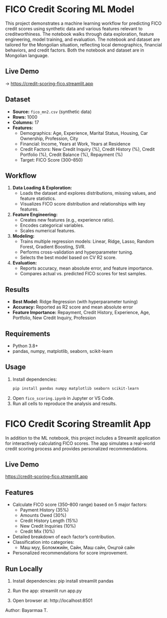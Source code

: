 # FICO Credit Scoring ML Model

This project demonstrates a machine learning workflow for predicting FICO credit scores using synthetic data and various features relevant to creditworthiness. The notebook walks through data exploration, feature engineering, model training, and evaluation. The notebook and dataset are tailored for the Mongolian situation, reflecting local demographics, financial behaviors, and credit factors. Both the notebook and dataset are in Mongolian language.

## Live Demo
-> https://credit-scoring-fico.streamlit.app

## Dataset
- **Source:** `fico_mn2.csv` (synthetic data)
- **Rows:** 1000
- **Columns:** 17
- **Features:**
  - Demographics: Age, Experience, Marital Status, Housing, Car Ownership, Profession, City
  - Financial: Income, Years at Work, Years at Residence
  - Credit Factors: New Credit Inquiry (%), Credit History (%), Credit Portfolio (%), Credit Balance (%), Repayment (%)
  - Target: FICO Score (300–850)

## Workflow
1. **Data Loading & Exploration:**
   - Loads the dataset and explores distributions, missing values, and feature statistics.
   - Visualizes FICO score distribution and relationships with key features.
2. **Feature Engineering:**
   - Creates new features (e.g., experience ratio).
   - Encodes categorical variables.
   - Scales numerical features.
3. **Modeling:**
   - Trains multiple regression models: Linear, Ridge, Lasso, Random Forest, Gradient Boosting, SVR.
   - Performs cross-validation and hyperparameter tuning.
   - Selects the best model based on CV R2 score.
4. **Evaluation:**
   - Reports accuracy, mean absolute error, and feature importance.
   - Compares actual vs. predicted FICO scores for test samples.

## Results
- **Best Model:** Ridge Regression (with hyperparameter tuning)
- **Accuracy:** Reported as R2 score and mean absolute error
- **Feature Importance:** Repayment, Credit History, Experience, Age, Portfolio, New Credit Inquiry, Profession

## Requirements
- Python 3.8+
- pandas, numpy, matplotlib, seaborn, scikit-learn

## Usage
1. Install dependencies:
   ```bash
   pip install pandas numpy matplotlib seaborn scikit-learn
   ```
2. Open `fico_scoring.ipynb` in Jupyter or VS Code.
3. Run all cells to reproduce the analysis and results.

# FICO Credit Scoring Streamlit App

In addition to the ML notebook, this project includes a Streamlit application for interactively calculating FICO scores. The app simulates a real-world credit scoring process and provides personalized recommendations.

## Live Demo
https://credit-scoring-fico.streamlit.app

## Features
- Calculate FICO score (350–800 range) based on 5 major factors:
  - Payment History (35%)
  - Amounts Owed (30%)
  - Credit History Length (15%)
  - New Credit Inquiries (10%)
  - Credit Mix (10%)
- Detailed breakdown of each factor’s contribution.
- Classification into categories:
  - Маш муу, Боломжийн, Сайн, Маш сайн, Онцгой сайн
- Personalized recommendations for score improvement.

## Run Locally
1. Install dependencies:
   pip install streamlit pandas

2. Run the app:
   streamlit run app.py

3. Open browser at:
   http://localhost:8501

Author: Bayarmaa T.

